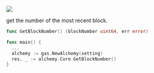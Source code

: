 ![](https://img.shields.io/badge/go-geth-lightblue)

get the number of the most recent block.

```go
func GetBlockNumber() (blockNumber uint64, err error)
```

```go
func main() {
  ...
  alchemy := gas.NewAlchemy(setting)
  res, _ := alchemy.Core.GetBlockNumber()
}
```

